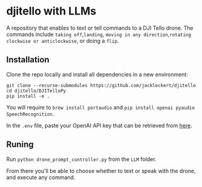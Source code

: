 # djitello with LLMs

A repository that enables to text or tell commands to a DJI Tello drone. The commands include ```taking off```,```landing```, ```moving in any direction```,```rotating clockwise or anticlockwise```, or doing a ```flip```.

## Installation
Clone the repo locally and install all dependencies in a new environment:
```
git clone --recurse-submodules https://github.com/jackleckert/djitello
cd djitello/DJITelloPy
pip install -e .
```
You will require to ```brew install portaudio``` and ```pip install openai pyaudio SpeechRecognition```.

In the ```.env``` file, paste your OpenAI API key that can be retrieved from [here](https://platform.openai.com/settings/organization/api-keys).

## Runing
Run ```python drone_prompt_controller.py``` from the ```LLM``` folder.

From there you'll be able to choose whether to text or speak with the drone, and execute any command.
